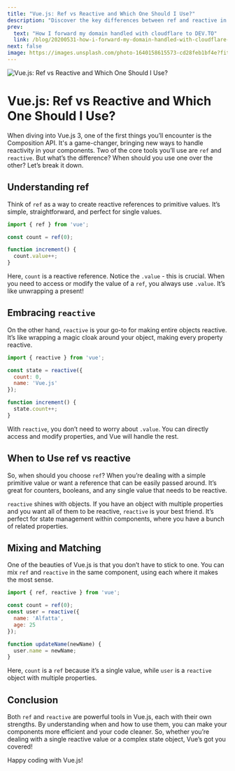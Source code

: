 ```yaml
---
title: "Vue.js: Ref vs Reactive and Which One Should I Use?"
description: "Discover the key differences between ref and reactive in Vue.js. Learn which approach suits your project best and why. Read more now!"
prev:
  text: "How I forward my domain handled with cloudflare to DEV.TO"
  link: /blog/20200531-how-i-forward-my-domain-handled-with-cloudflare-to-dev-to
next: false
image: https://images.unsplash.com/photo-1640158615573-cd28feb1bf4e?fit=crop&w=800&h=418
---
```


![Vue.js: Ref vs Reactive and Which One Should I Use?](https://images.unsplash.com/photo-1640158615573-cd28feb1bf4e?fit=crop&w=800&h=418)

# Vue.js: Ref vs Reactive and Which One Should I Use?

When diving into Vue.js 3, one of the first things you’ll encounter is the Composition API. It's a game-changer, bringing new ways to handle reactivity in your components. Two of the core tools you’ll use are `ref` and `reactive`. But what’s the difference? When should you use one over the other? Let’s break it down.

## Understanding ref
Think of `ref` as a way to create reactive references to primitive values. It’s simple, straightforward, and perfect for single values.

```js
import { ref } from 'vue';

const count = ref(0);

function increment() {
  count.value++;
}
```

Here, `count` is a reactive reference. Notice the `.value` - this is crucial. When you need to access or modify the value of a `ref`, you always use `.value`. It’s like unwrapping a present!

## Embracing `reactive`
On the other hand, `reactive` is your go-to for making entire objects reactive. It’s like wrapping a magic cloak around your object, making every property reactive.

```js
import { reactive } from 'vue';

const state = reactive({
  count: 0,
  name: 'Vue.js'
});

function increment() {
  state.count++;
}
```

With `reactive`, you don’t need to worry about `.value`. You can directly access and modify properties, and Vue will handle the rest.

## When to Use ref vs reactive
So, when should you choose `ref`? When you’re dealing with a simple primitive value or want a reference that can be easily passed around. It’s great for counters, booleans, and any single value that needs to be reactive.

`reactive` shines with objects. If you have an object with multiple properties and you want all of them to be reactive, `reactive` is your best friend. It’s perfect for state management within components, where you have a bunch of related properties.

## Mixing and Matching
One of the beauties of Vue.js is that you don’t have to stick to one. You can mix `ref` and `reactive` in the same component, using each where it makes the most sense.

```js
import { ref, reactive } from 'vue';

const count = ref(0);
const user = reactive({
  name: 'Alfatta',
  age: 25
});

function updateName(newName) {
  user.name = newName;
}
```

Here, `count` is a `ref` because it’s a single value, while `user` is a `reactive` object with multiple properties.

## Conclusion
Both `ref` and `reactive` are powerful tools in Vue.js, each with their own strengths. By understanding when and how to use them, you can make your components more efficient and your code cleaner. So, whether you’re dealing with a single reactive value or a complex state object, Vue’s got you covered!

Happy coding with Vue.js!

